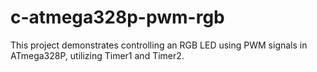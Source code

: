 # c-atmega328p-pwm-rgb
This project demonstrates controlling an RGB LED using PWM signals in ATmega328P, utilizing Timer1 and Timer2.
